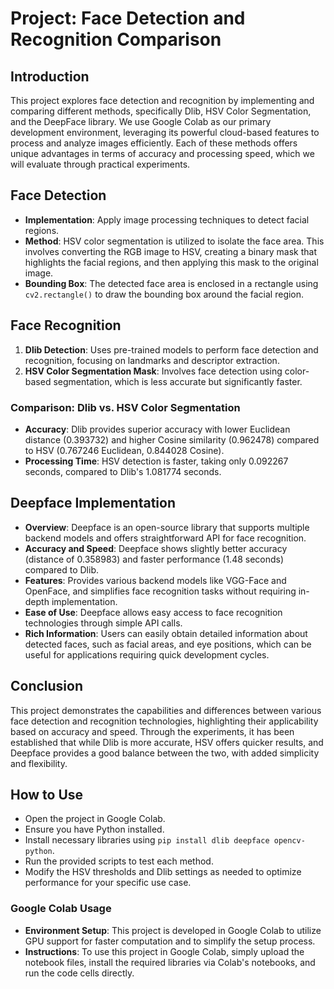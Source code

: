 # Project: Face Detection and Recognition Comparison

## Introduction
This project explores face detection and recognition by implementing and comparing different methods, specifically Dlib, HSV Color Segmentation, and the DeepFace library. We use Google Colab as our primary development environment, leveraging its powerful cloud-based features to process and analyze images efficiently. Each of these methods offers unique advantages in terms of accuracy and processing speed, which we will evaluate through practical experiments.

## Face Detection
- **Implementation**: Apply image processing techniques to detect facial regions.
- **Method**: HSV color segmentation is utilized to isolate the face area. This involves converting the RGB image to HSV, creating a binary mask that highlights the facial regions, and then applying this mask to the original image.
- **Bounding Box**: The detected face area is enclosed in a rectangle using `cv2.rectangle()` to draw the bounding box around the facial region.

## Face Recognition 
1. **Dlib Detection**: Uses pre-trained models to perform face detection and recognition, focusing on landmarks and descriptor extraction.
2. **HSV Color Segmentation Mask**: Involves face detection using color-based segmentation, which is less accurate but significantly faster.

### Comparison: Dlib vs. HSV Color Segmentation
- **Accuracy**: Dlib provides superior accuracy with lower Euclidean distance (0.393732) and higher Cosine similarity (0.962478) compared to HSV (0.767246 Euclidean, 0.844028 Cosine).
- **Processing Time**: HSV detection is faster, taking only 0.092267 seconds, compared to Dlib's 1.081774 seconds.

## Deepface Implementation
- **Overview**: Deepface is an open-source library that supports multiple backend models and offers straightforward API for face recognition.
- **Accuracy and Speed**: Deepface shows slightly better accuracy (distance of 0.358983) and faster performance (1.48 seconds) compared to Dlib.
- **Features**: Provides various backend models like VGG-Face and OpenFace, and simplifies face recognition tasks without requiring in-depth implementation.
- **Ease of Use**: Deepface allows easy access to face recognition technologies through simple API calls.
- **Rich Information**: Users can easily obtain detailed information about detected faces, such as facial areas, and eye positions, which can be useful for applications requiring quick development cycles.

## Conclusion
This project demonstrates the capabilities and differences between various face detection and recognition technologies, highlighting their applicability based on accuracy and speed. Through the experiments, it has been established that while Dlib is more accurate, HSV offers quicker results, and Deepface provides a good balance between the two, with added simplicity and flexibility.

## How to Use
- Open the project in Google Colab.
- Ensure you have Python installed.
- Install necessary libraries using `pip install dlib deepface opencv-python`.
- Run the provided scripts to test each method.
- Modify the HSV thresholds and Dlib settings as needed to optimize performance for your specific use case.

### Google Colab Usage
- **Environment Setup**: This project is developed in Google Colab to utilize GPU support for faster computation and to simplify the setup process.
- **Instructions**: To use this project in Google Colab, simply upload the notebook files, install the required libraries via Colab's notebooks, and run the code cells directly.